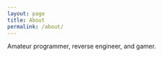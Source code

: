 ```yaml
---
layout: page
title: About
permalink: /about/
---
```


Amateur programmer, reverse engineer, and gamer.
